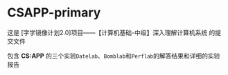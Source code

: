 # CSAPP-primary
这是 [字学镜像计划2.0]项目——【计算机基础-中级】深入理解计算机系统 的提交文件

包含 **CS:APP** 的三个实验`Datelab`、`Bomblab`和`Perflab`的解答结果和详细的实验报告
